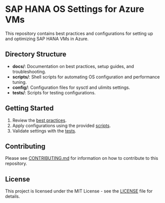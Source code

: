 # SAP HANA OS Settings for Azure VMs

This repository contains best practices and configurations for setting up and optimizing SAP HANA VMs in Azure.

## Directory Structure

- **docs/**: Documentation on best practices, setup guides, and troubleshooting.
- **scripts/**: Shell scripts for automating OS configuration and performance tuning.
- **config/**: Configuration files for sysctl and ulimits settings.
- **tests/**: Scripts for testing configurations.

## Getting Started

1. Review the [best practices](docs/best_practices.md).
2. Apply configurations using the provided [scripts](scripts/).
3. Validate settings with the [tests](tests/test_configurations.sh).

## Contributing

Please see [CONTRIBUTING.md](CONTRIBUTING.md) for information on how to contribute to this repository.

## License

This project is licensed under the MIT License - see the [LICENSE](LICENSE) file for details.
